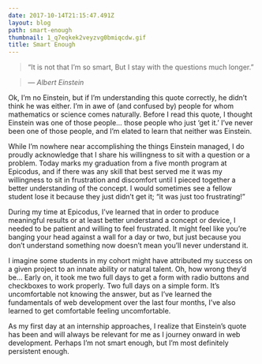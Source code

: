 ```yaml
---
date: 2017-10-14T21:15:47.491Z
layout: blog
path: smart-enough
thumbnail: 1_q7eqkek2veyzvg0bmiqcdw.gif
title: Smart Enough
---
```

> “It is not that I’m so smart, But I stay with the questions much longer.” 

> <cite>— Albert Einstein</cite>

Ok, I’m no Einstein, but if I’m understanding this quote correctly, he didn’t think he was either. I’m in awe of (and confused by) people for whom mathematics or science comes naturally. Before I read this quote, I thought Einstein was one of those people… those people who just ‘get it.’ I’ve never been one of those people, and I’m elated to learn that neither was Einstein.

While I’m nowhere near accomplishing the things Einstein managed, I do proudly acknowledge that I share his willingness to sit with a question or a problem. Today marks my graduation from a five month program at Epicodus, and if there was any skill that best served me it was my willingness to sit in frustration and discomfort until I pieced together a better understanding of the concept. I would sometimes see a fellow student lose it because they just didn’t get it; “it was just too frustrating!”

During my time at Epicodus, I’ve learned that in order to produce meaningful results or at least better understand a concept or device, I needed to be patient and willing to feel frustrated. It might feel like you’re banging your head against a wall for a day or two, but just because you don’t understand something now doesn’t mean you’ll never understand it.

I imagine some students in my cohort might have attributed my success on a given project to an innate ability or natural talent. Oh, how wrong they’d be… Early on, it took me two full days to get a form with radio buttons and checkboxes to work properly. Two full days on a simple form. It’s uncomfortable not knowing the answer, but as I’ve learned the fundamentals of web development over the last four months, I’ve also learned to get comfortable feeling uncomfortable.

As my first day at an internship approaches, I realize that Einstein’s quote has been and will always be relevant for me as I journey onward in web development. Perhaps I’m not smart enough, but I’m most definitely persistent enough.
